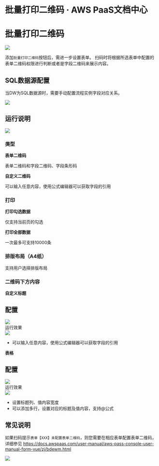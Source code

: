 # 批量打印二维码 · AWS PaaS文档中心

# 批量打印二维码

[![](https://docs.awspaas.com/user-manual/aws-pass-console-user-manual-dw-vue3.0-64ga/new_dw/link1.gif)](<link1.gif>)

添加`批量打印二维码`按钮后，需进一步设置表单。 扫码时将根据所选表单中配置的表单二维码权限进行判断或者是字段二维码来展示内容。

## SQL数据源配置

当DW为SQL数据源时，需要手动配置流程实例字段对应关系。

[![](https://docs.awspaas.com/user-manual/aws-pass-console-user-manual-dw-vue3.0-64ga/new_dw/linksql.png)](<linksql.png>)

## 运行说明

[![](https://docs.awspaas.com/user-manual/aws-pass-console-user-manual-dw-vue3.0-64ga/new_dw/link2.png)](<link2.png>)

### 类型

**表单二维码**

表单二维码和字段二维码、字段条形码

**自定义二维码**

可以输入任意内容，使用公式编辑器可以获取字段的引用

### 打印

**打印勾选数据**

仅支持当前页的勾选

**打印全部数据**

一次最多可支持10000条

### 排版布局（A4纸）

支持用户选择排版布局

### 二维码下方内容

**自定义标题**

配置  
---  
[![](https://docs.awspaas.com/user-manual/aws-pass-console-user-manual-dw-vue3.0-64ga/new_dw/link3.png)](<link3.png>)  
运行效果  
[![](https://docs.awspaas.com/user-manual/aws-pass-console-user-manual-dw-vue3.0-64ga/new_dw/link4.png)](<link4.png>)  
  
  * 可以输入任意内容，使用公式编辑器可以获取字段的引用

**表格**

配置  
---  
[![](https://docs.awspaas.com/user-manual/aws-pass-console-user-manual-dw-vue3.0-64ga/new_dw/link5.png)](<link5.png>)  
运行效果  
[![](https://docs.awspaas.com/user-manual/aws-pass-console-user-manual-dw-vue3.0-64ga/new_dw/link6.png)](<link6.png>)  
  
  * 设置标题列、值内容宽度
  * 可以添加多行，设置对应的标题及值内容，支持@公式

## 常见说明

如果扫码提示`表单【XXX】未配置表单二维码`，则您需要在相应表单配置表单二维码，详细参见 <https://docs.awspaas.com/user-manual/aws-pass-console-user-manual-form-vue/zj/bdewm.html>

[![](https://docs.awspaas.com/user-manual/aws-pass-console-user-manual-dw-vue3.0-64ga/new_dw/link9.png)](<link9.png>)